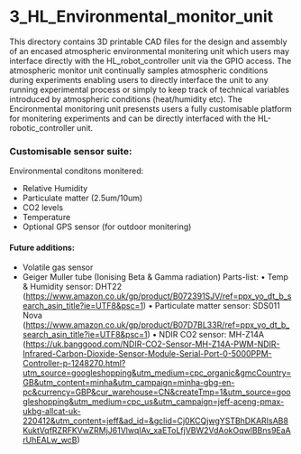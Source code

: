# 3_HL_Environmental_monitor_unit
This directory contains 3D printable CAD files for the design and assembly of an encased atmospheric environmental monitering unit which users may interface directly with the HL_robot_controller unit via the GPIO access.
The atmospheric monitor unit continually samples atmospheric conditions during experiments enabling users to directly interface the unit to any running experimental process or simply to keep track of technical variables introduced by atmospheric conditions (heat/humidity etc). The Encironmental monitoring unit presensts users a fully customisable platform for monitering experiments and can be directly interfaced with the HL-robotic_controller unit.

### Customisable sensor suite:
Environmental conditons monitered:
- Relative Humidity
- Particulate matter (2.5um/10um)
- CO2 levels
- Temperature
- Optional GPS sensor (for outdoor monitering)

####	Future additions:
- Volatile gas sensor
- Geiger Muller tube (Ionising Beta & Gamma radiation)
Parts-list:
	•	Temp & Humidity sensor: DHT22 (https://www.amazon.co.uk/gp/product/B072391SJV/ref=ppx_yo_dt_b_search_asin_title?ie=UTF8&psc=1)
	•	Particulate matter sensor: SDS011 Nova (https://www.amazon.co.uk/gp/product/B07D7BL33R/ref=ppx_yo_dt_b_search_asin_title?ie=UTF8&psc=1)
	•	NDIR CO2 sensor: MH-Z14A (https://uk.banggood.com/NDIR-CO2-Sensor-MH-Z14A-PWM-NDIR-Infrared-Carbon-Dioxide-Sensor-Module-Serial-Port-0-5000PPM-Controller-p-1248270.html?utm_source=googleshopping&utm_medium=cpc_organic&gmcCountry=GB&utm_content=minha&utm_campaign=minha-gbg-en-pc&currency=GBP&cur_warehouse=CN&createTmp=1&utm_source=googleshopping&utm_medium=cpc_us&utm_campaign=jeff-aceng-pmax-ukbg-allcat-uk-220412&utm_content=jeff&ad_id=&gclid=Cj0KCQjwgYSTBhDKARIsAB8KuktVqfRZRFKVwZRMjJ61VlwqIAv_xaEToLfjVBW2VdAokOqwlBBns9EaArUhEALw_wcB)
